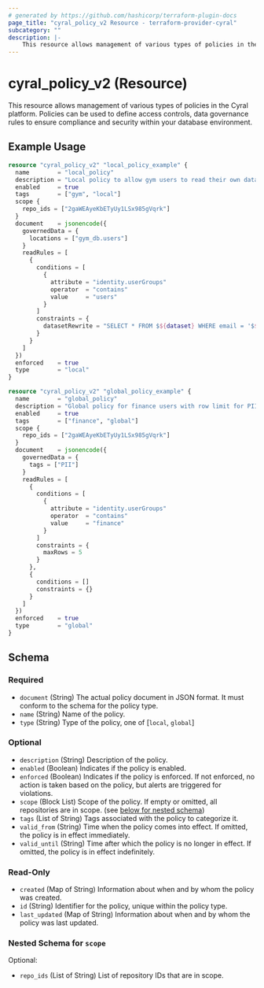 ```yaml
---
# generated by https://github.com/hashicorp/terraform-plugin-docs
page_title: "cyral_policy_v2 Resource - terraform-provider-cyral"
subcategory: ""
description: |-
    This resource allows management of various types of policies in the Cyral platform. Policies can be used to define access controls, data governance rules to ensure compliance and security within your database environment.
---
```


# cyral_policy_v2 (Resource)

This resource allows management of various types of policies in the Cyral platform. Policies can be used to define access controls, data governance rules to ensure compliance and security within your database environment.

## Example Usage

```terraform
resource "cyral_policy_v2" "local_policy_example" {
  name        = "local_policy"
  description = "Local policy to allow gym users to read their own data"
  enabled     = true
  tags        = ["gym", "local"]
  scope {
    repo_ids = ["2gaWEAyeKbETyUy1LSx985gVqrk"]
  }
  document    = jsonencode({
    governedData = {
      locations = ["gym_db.users"]
    }
    readRules = [
      {
        conditions = [
          {
            attribute = "identity.userGroups"
            operator  = "contains"
            value     = "users"
          }
        ]
        constraints = {
          datasetRewrite = "SELECT * FROM $${dataset} WHERE email = '$${identity.endUserEmail}'"
        }
      }
    ]
  })
  enforced    = true
  type        = "local"
}

resource "cyral_policy_v2" "global_policy_example" {
  name        = "global_policy"
  description = "Global policy for finance users with row limit for PII data"
  enabled     = true
  tags        = ["finance", "global"]
  scope {
    repo_ids = ["2gaWEAyeKbETyUy1LSx985gVqrk"]
  }
  document    = jsonencode({
    governedData = {
      tags = ["PII"]
    }
    readRules = [
      {
        conditions = [
          {
            attribute = "identity.userGroups"
            operator  = "contains"
            value     = "finance"
          }
        ]
        constraints = {
          maxRows = 5
        }
      },
      {
        conditions = []
        constraints = {}
      }
    ]
  })
  enforced    = true
  type        = "global"
}
```

<!-- schema generated by tfplugindocs -->

## Schema

### Required

-   `document` (String) The actual policy document in JSON format. It must conform to the schema for the policy type.
-   `name` (String) Name of the policy.
-   `type` (String) Type of the policy, one of [`local`, `global`]

### Optional

-   `description` (String) Description of the policy.
-   `enabled` (Boolean) Indicates if the policy is enabled.
-   `enforced` (Boolean) Indicates if the policy is enforced. If not enforced, no action is taken based on the policy, but alerts are triggered for violations.
-   `scope` (Block List) Scope of the policy. If empty or omitted, all repositories are in scope. (see [below for nested schema](#nestedblock--scope))
-   `tags` (List of String) Tags associated with the policy to categorize it.
-   `valid_from` (String) Time when the policy comes into effect. If omitted, the policy is in effect immediately.
-   `valid_until` (String) Time after which the policy is no longer in effect. If omitted, the policy is in effect indefinitely.

### Read-Only

-   `created` (Map of String) Information about when and by whom the policy was created.
-   `id` (String) Identifier for the policy, unique within the policy type.
-   `last_updated` (Map of String) Information about when and by whom the policy was last updated.

<a id="nestedblock--scope"></a>

### Nested Schema for `scope`

Optional:

-   `repo_ids` (List of String) List of repository IDs that are in scope.

